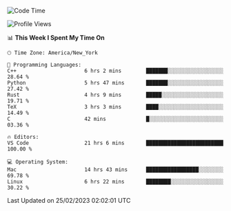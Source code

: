 <!--START_SECTION:waka-->
![Code Time](http://img.shields.io/badge/Code%20Time-179%20hrs%2030%20mins-blue)

![Profile Views](http://img.shields.io/badge/Profile%20Views-6-blue)

📊 **This Week I Spent My Time On** 

```text
🕑︎ Time Zone: America/New_York

💬 Programming Languages: 
C++                      6 hrs 2 mins        ███████░░░░░░░░░░░░░░░░░░   28.64 % 
Python                   5 hrs 47 mins       ███████░░░░░░░░░░░░░░░░░░   27.42 % 
Rust                     4 hrs 9 mins        █████░░░░░░░░░░░░░░░░░░░░   19.71 % 
TeX                      3 hrs 3 mins        ████░░░░░░░░░░░░░░░░░░░░░   14.49 % 
C                        42 mins             █░░░░░░░░░░░░░░░░░░░░░░░░   03.36 % 

🔥 Editors: 
VS Code                  21 hrs 6 mins       █████████████████████████   100.00 % 

💻 Operating System: 
Mac                      14 hrs 43 mins      █████████████████░░░░░░░░   69.78 % 
Linux                    6 hrs 22 mins       ████████░░░░░░░░░░░░░░░░░   30.22 % 
```


 Last Updated on 25/02/2023 02:02:01 UTC
<!--END_SECTION:waka-->
